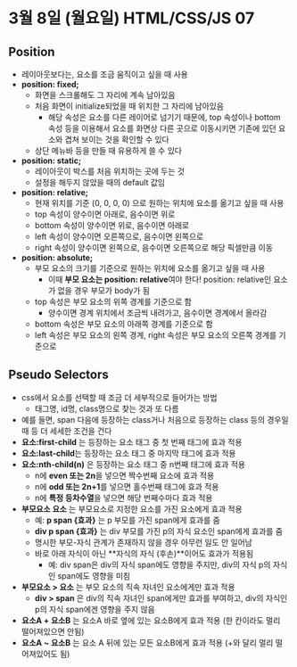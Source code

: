 # 3월 8일 (월요일) HTML/CSS/JS 07

## Position

- 레이아웃보다는, 요소를 조금 움직이고 싶을 때 사용
- **position: fixed;**
  - 화면을 스크롤해도 그 자리에 계속 남아있음
  - 처음 화면이 initialize되었을 때 위치한 그 자리에 남아있음
    - 해당 속성은 요소를 다른 레이어로 넘기기 때문에, top 속성이나 bottom 속성 등을 이용해서 요소를 화면상 다른 곳으로 이동시키면 기존에 있던 요소와 겹쳐 보이는 것을 확인할 수 있다
  - 상단 메뉴바 등을 만들 때 유용하게 쓸 수 있다
- **position: static;**
  - 레이아웃이 박스를 처음 위치하는 곳에 두는 것
  - 설정을 해두지 않았을 때의 default 값임
- **position: relative;**
  - 현재 위치를 기준 (0, 0, 0, 0) 으로 원하는 위치에 요소를 옮기고 싶을 때 사용
  - top 속성이 양수이면 아래로, 음수이면 위로
  - bottom 속성이 양수이면 위로, 음수이면 아래로
  - left 속성이 양수이면 오른쪽으로, 음수이면 왼쪽으로
  - right 속성이 양수이면 왼쪽으로, 음수이면 오른쪽으로 해당 픽셀만큼 이동
- **position: absolute;**
  - 부모 요소의 크기를 기준으로 원하는 위치에 요소를 옮기고 싶을 때 사용
    - 이때 **부모 요소는 position: relative**여야 한다! position: relative인 요소가 없을 경우 부모가 body가 됨
  - top 속성은 부모 요소의 위쪽 경계를 기준으로 함
    - 양수이면 경계 위치에서 조금씩 내려가고, 음수이면 경계에서 올라감
  - bottom 속성은 부모 요소의 아래쪽 경계를 기준으로 함
  - left 속성은 부모 요소의 왼쪽 경계, right 속성은 부모 요소의 오른쪽 경계를 기준으로

## Pseudo Selectors

- css에서 요소를 선택할 때 조금 더 세부적으로 들어가는 방법
  - 태그명, id명, class명으로 찾는 것과 또 다름
- 예를 들면, span 다음에 등장하는 class거나 처음으로 등장하는 class 등의 경우일 때 등 더 세세한 조건을 건다
- **요소:first-child** 는 등장하는 요소 태그 중 첫 번째 태그에 효과 적용
- **요소:last-child**는 등장하는 요소 태그 중 마지막 태그에 효과 적용
- **요소:nth-child(n)** 은 등장하는 요소 태그 중 n번째 태그에 효과 적용
  - n에 **even 또는 2n**을 넣으면 짝수번째 요소에 효과 적용
  - n에 **odd 또는 2n+1**를 넣으면 홀수번째 태그에 효과 적용
  - n에 **특정 등차수열**을 넣으면 해당 번째수마다 효과 적용
- **부모요소 요소** 는 부모요소로 지정한 요소를 가진 요소에게 효과 적용
  - 예: **p span {효과}** 는 p 부모를 가진 span에게 효과를 줌
  - **div p span {효과}** 는 div 부모를 가진 p의 자식 요소인 span에게 효과를 줌
  - 명시한 부모-자식 관계가 존재하지 않을 경우 아무런 일도 안 일어남
  - 바로 아래 자식이 아닌 **자식의 자식 (후손)**이어도 효과가 적용됨
    - 예: div span은 div의 자식 span에도 영향을 주지만, div의 자식 p의 자식인 span에도 영향을 미침
- **부모요소 > 요소** 는 부모 요소의 직속 자녀인 요소에게만 효과 적용
  - **div > span** 은 div의 직속 자녀인 span에게만 효과를 부여하고, div의 자식인 p의 자식 span에겐 영향을 주지 않음
- **요소A + 요소B** 는 요소A 바로 옆에 있는 요소B에게 효과 적용 (한 칸이라도 멀리 떨어져있으면 안됨)
- **요소A ~ 요소B** 는 요소 A 뒤에 있는 모든 요소B에게 효과 적용 (+와 달리 멀리 떨어져있어도 됨)
